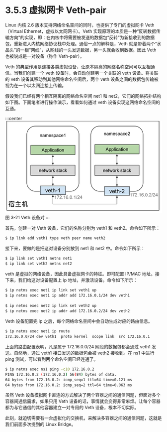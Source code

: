 # 3.5.3 虚拟网卡 Veth-pair

Linux 内核 2.6 版本支持网络命名空间的同时，也提供了专门的虚拟网卡 Veth（Virtual Ethernet，虚拟以太网网卡）。Veth 实现原理的本质是一种“反转数据传输方向”的实现，即：在内核中将需要被发送的数据包“反转"为新接收到的数据包，重新进入内核网络协议栈中处理。通俗一点的解释是，Veth 就是带着两个“水晶头”的一根“网线”，从网线的一头发送数据，另一头就会收到数据。因此 Veth 也被说成是一对设备（称作 Veth-pair）。


Veth 的典型作用是连接各类虚拟设备，让原本隔离的网络名称空间可以互相通信。当我们创建一个 veth 设备时，会自动创建另一个关联的 veth 设备。将关联的 veth 设备其移动到其他网络命名空间后，两个 veth 设备之间的数据包传输被视为在一个以太网连接上传输。

假设我们已经有两个相互隔离的网络命名空间 net1 和 net2，它们的网络拓扑结构如下图。下面笔者进行操作演示，看看如何通过 veth 设备实现这网络命名空间的互通。

:::center
  ![](../assets/veth.svg)<br/>
 图 3-21 Veth 设备对
:::

首先，创建一对 Veth 设备，它们的名称分别为 veth1 和 veth2。命令如下所示：

```bash
$ ip link add veth1 type veth peer name veth2
```

接下来，要做的是把这对设备分别放到 net1 和 net2 中。命令如下所示：

```bash
$ ip link set veth1 netns net1
$ ip link set veth2 netns net2
```

veth 是虚拟的网络设备，因此具备虚拟网卡的特征。即可配置 IP/MAC 地址。接下来，我们给这对设备配置上 ip 地址，并激活设备。命令如下所示：

```bash
$ ip netns exec net1 ip link set veth1 up
$ ip netns exec net1 ip addr add 172.16.0.1/24 dev veth1

$ ip netns exec net2 ip link set veth2 up
$ ip netns exec net2 ip addr add 172.16.0.2/24 dev veth2
```
Veth 设备配置完 ip 之后，每个网络命名空间中会自动生成对应的路由信息。

```bash
$ ip netns exec net1 ip route
172.16.0.0/24 dev veth1  proto kernel  scope link  src 172.16.0.1
```
上面的路由配置表明，凡是属于 172.16.0.0/24 网段的数据包都会通过 veth1 发送。自然地，通过 veth1 接口发送的数据包会被 veth2 接收到。在 ns1 中进行 ping 测试，可以看到两个命名空间已经连通了。

```bash
$ ip netns exec ns1 ping -c10 172.16.0.2
PING 172.16.0.2 (172.16.0.2) 56(84) bytes of data.
64 bytes from 172.16.0.2: icmp_seq=1 ttl=64 time=0.121 ms
64 bytes from 172.16.0.2: icmp_seq=2 ttl=64 time=0.063 ms
```

虽然 Veth 设备模拟网卡直连的方式解决了两个容器之间的通信问题，但面对多个容器间通信需求，如果只用 Veth 设备的话，事情就会变得非常麻烦。让每个容器都为与它通信的其他容器建立一对专用的 Veth 设备，根本不切实际。

此刻，就迫切需要有一台虚拟化的交换机，来解决多容器之间的通信问题，这就是我们前面多次提到的 Linux Bridge。

